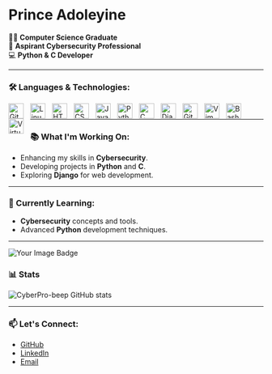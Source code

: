 # Prince Adoleyine

👨‍🎓 **Computer Science Graduate**  
🚀 **Aspirant Cybersecurity Professional**  
💻 **Python & C Developer**

---

### 🛠️ Languages & Technologies:
<img align="left" alt="Git" width="30px" style="padding-right:10px;" src="https://cdn.jsdelivr.net/gh/devicons/devicon/icons/git/git-original.svg" />
<img align="left" alt="Linux" width="30px" style="padding-right:10px;" src="https://cdn.jsdelivr.net/gh/devicons/devicon/icons/linux/linux-original.svg" />
<img align="left" alt="HTML" width="30px" style="padding-right:10px;" src="https://cdn.jsdelivr.net/gh/devicons/devicon/icons/html5/html5-plain.svg" />
<img align="left" alt="CSS" width="30px" style="padding-right:10px;" src="https://cdn.jsdelivr.net/gh/devicons/devicon/icons/css3/css3-plain.svg" />
<img align="left" alt="JavaScript" width="30px" style="padding-right:10px;" src="https://cdn.jsdelivr.net/gh/devicons/devicon/icons/javascript/javascript-plain.svg" />
<img align="left" alt="Python" width="30px" style="padding-right:10px;" src="https://cdn.jsdelivr.net/gh/devicons/devicon/icons/python/python-plain.svg" />
<img align="left" alt="C" width="30px" style="padding-right:10px;" src="https://cdn.jsdelivr.net/gh/devicons/devicon@latest/icons/c/c-original.svg" />
<img align="left" alt="Django" width="30px" style="padding-right:10px;" src="https://cdn.jsdelivr.net/gh/devicons/devicon@latest/icons/django/django-plain.svg" />
<img align="left" alt="GitHub" width="30px" style="padding-right:10px;" src="https://cdn.jsdelivr.net/gh/devicons/devicon/icons/github/github-original.svg" />
<img align="left" alt="Vim" width="30px" style="padding-right:10px;" src="https://cdn.jsdelivr.net/gh/devicons/devicon@latest/icons/vim/vim-original.svg" />
<img align="left" alt="Bash" width="30px" style="padding-right:10px;" src="https://cdn.jsdelivr.net/gh/devicons/devicon/icons/bash/bash-original.svg" />
<img align="left" alt="Virtualization" width="30px" style="padding-right:10px;" src="https://cdn.jsdelivr.net/gh/devicons/devicon@latest/icons/vsphere/vsphere-original.svg" />
<br />

---

### 📚 What I'm Working On:
- Enhancing my skills in **Cybersecurity**.
- Developing projects in **Python** and **C**.
- Exploring **Django** for web development.

---

### 🌱 Currently Learning:
- **Cybersecurity** concepts and tools.
- Advanced **Python** development techniques.

---
<img src="https://tryhackme-badges.s3.amazonaws.com/Scoobarosa.png" alt="Your Image Badge" />

### 📊 Stats

![CyberPro-beep GitHub stats](https://github-readme-stats.vercel.app/api?username=CyberPro-beep&show_icons=true&theme=gruvbox)

---

### 📫 Let's Connect:
- [GitHub](https://github.com/CyberPro-beep)
- [LinkedIn](https://www.linkedin.com/in/princeakolgo/)
- [Email](mailto:prince.adoleyine.pro@gmail.com)
<!---
CyberPro-beep/CyberPro-beep is a ✨ special ✨ repository because its `README.md` (this file) appears on your GitHub profile.
You can click the Preview link to take a look at your changes.
--->
